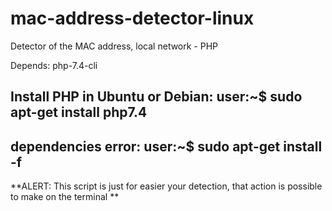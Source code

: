 # mac-address-detector-linux
Detector of the MAC address, local network - PHP

Depends: php-7.4-cli
    
Install PHP in Ubuntu or Debian:
user:~$ sudo apt-get install php7.4
-----------------------------------

dependencies error:
user:~$ sudo apt-get install -f 
-------------------------------



**ALERT: This script is just for easier your detection, that action is possible to make on the terminal **
